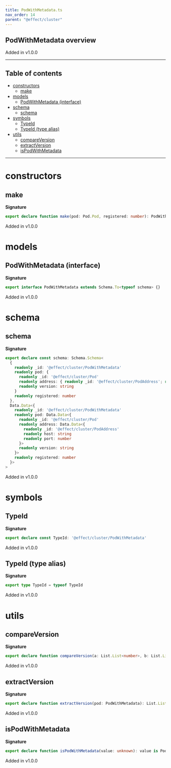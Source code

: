 ```yaml
---
title: PodWithMetadata.ts
nav_order: 14
parent: "@effect/cluster"
---
```


## PodWithMetadata overview

Added in v1.0.0

---

<h2 class="text-delta">Table of contents</h2>

- [constructors](#constructors)
  - [make](#make)
- [models](#models)
  - [PodWithMetadata (interface)](#podwithmetadata-interface)
- [schema](#schema)
  - [schema](#schema-1)
- [symbols](#symbols)
  - [TypeId](#typeid)
  - [TypeId (type alias)](#typeid-type-alias)
- [utils](#utils)
  - [compareVersion](#compareversion)
  - [extractVersion](#extractversion)
  - [isPodWithMetadata](#ispodwithmetadata)

---

# constructors

## make

**Signature**

```ts
export declare function make(pod: Pod.Pod, registered: number): PodWithMetadata
```

Added in v1.0.0

# models

## PodWithMetadata (interface)

**Signature**

```ts
export interface PodWithMetadata extends Schema.To<typeof schema> {}
```

Added in v1.0.0

# schema

## schema

**Signature**

```ts
export declare const schema: Schema.Schema<
  {
    readonly _id: '@effect/cluster/PodWithMetadata'
    readonly pod: {
      readonly _id: '@effect/cluster/Pod'
      readonly address: { readonly _id: '@effect/cluster/PodAddress'; readonly host: string; readonly port: number }
      readonly version: string
    }
    readonly registered: number
  },
  Data.Data<{
    readonly _id: '@effect/cluster/PodWithMetadata'
    readonly pod: Data.Data<{
      readonly _id: '@effect/cluster/Pod'
      readonly address: Data.Data<{
        readonly _id: '@effect/cluster/PodAddress'
        readonly host: string
        readonly port: number
      }>
      readonly version: string
    }>
    readonly registered: number
  }>
>
```

Added in v1.0.0

# symbols

## TypeId

**Signature**

```ts
export declare const TypeId: '@effect/cluster/PodWithMetadata'
```

Added in v1.0.0

## TypeId (type alias)

**Signature**

```ts
export type TypeId = typeof TypeId
```

Added in v1.0.0

# utils

## compareVersion

**Signature**

```ts
export declare function compareVersion(a: List.List<number>, b: List.List<number>): 0 | 1 | -1
```

Added in v1.0.0

## extractVersion

**Signature**

```ts
export declare function extractVersion(pod: PodWithMetadata): List.List<number>
```

Added in v1.0.0

## isPodWithMetadata

**Signature**

```ts
export declare function isPodWithMetadata(value: unknown): value is PodWithMetadata
```

Added in v1.0.0
